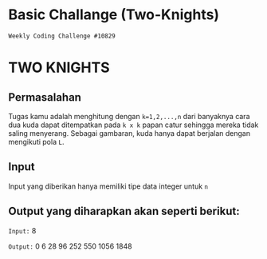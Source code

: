 # Basic Challange (Two-Knights)

`Weekly Coding Challenge #10829`

# TWO KNIGHTS

## Permasalahan

Tugas kamu adalah menghitung dengan `k=1,2,...,n` dari banyaknya cara dua kuda dapat ditempatkan pada `k x k` papan catur sehingga mereka tidak saling menyerang. Sebagai gambaran, kuda hanya dapat berjalan dengan mengikuti pola `L`.

## Input

Input yang diberikan hanya memiliki tipe data integer untuk `n`

## Output yang diharapkan akan seperti berikut:

`Input:`
8

`Output:`
0
6
28
96
252
550
1056
1848
